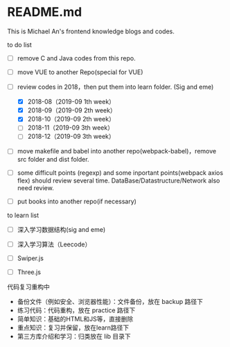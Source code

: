 # README.md

This is Michael An's frontend knowledge blogs and codes.

to do list 

- [ ] remove C and Java codes from this repo. 
- [ ] move VUE to another Repo(special for VUE) 
- [ ] review codes in 2018，then put them into learn folder. (Sig and eme)
  - [x] 2018-08（2019-09 1th week）
  - [x] 2018-09（2019-09 2th week）
  - [x] 2018-10（2019-09 2th week）
  - [ ] 2018-11（2019-09 3th week）
  - [ ] 2018-12（2019-09 3th week）
- [ ] move makefile and babel into another repo(webpack-babel)，remove src folder and dist folder.
- [ ] some difficult points (regexp) and some inportant points(webpack axios flex) should review several time. DataBase/Datastructure/Network also need review.
- [ ] put books into another repo(if necessary)



to learn list

- [ ] 深入学习数据结构(sig and eme)
- [ ] 深入学习算法（Leecode）
- [ ] Swiper.js 
- [ ] Three.js



代码复习重构中

- 备份文件（例如安全、浏览器性能）：文件备份，放在 backup 路径下
- 练习代码：代码重构，放在 practice 路径下
- 简单知识：基础的HTML和JS等，直接删除
- 重点知识：复习并保留，放在learn路径下
- 第三方库介绍和学习：归类放在 lib 目录下